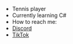 - Tennis player
- Currently learning C#
- How to reach me:
- [Discord](https://discord.com/users/719513697730691113)
- [TikTok](https://tiktok.com/@thomastedds)

<!---
TT6Programming/TT6Programming is a ✨ special ✨ repository because its `README.md` (this file) appears on your GitHub profile.
You can click the Preview link to take a look at your changes.
--->
